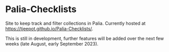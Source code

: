 # Palia-Checklists
Site to keep track and filter collections in Palia. Currently hosted at https://tjeepot.github.io/Palia-Checklists/.

This is still in development, further features will be added over the next few weeks (late August, early September 2023).